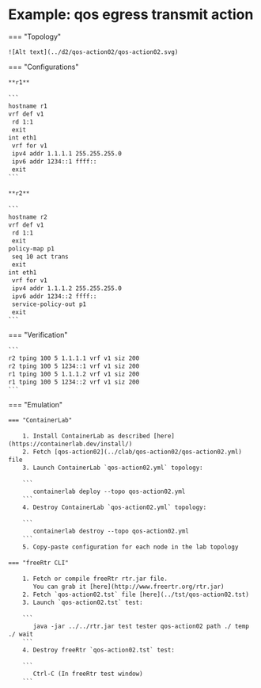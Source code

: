 # Example: qos egress transmit action

=== "Topology"

    ![Alt text](../d2/qos-action02/qos-action02.svg)

=== "Configurations"

    **r1**

    ```
    hostname r1
    vrf def v1
     rd 1:1
     exit
    int eth1
     vrf for v1
     ipv4 addr 1.1.1.1 255.255.255.0
     ipv6 addr 1234::1 ffff::
     exit
    ```

    **r2**

    ```
    hostname r2
    vrf def v1
     rd 1:1
     exit
    policy-map p1
     seq 10 act trans
     exit
    int eth1
     vrf for v1
     ipv4 addr 1.1.1.2 255.255.255.0
     ipv6 addr 1234::2 ffff::
     service-policy-out p1
     exit
    ```

=== "Verification"

    ```
    r2 tping 100 5 1.1.1.1 vrf v1 siz 200
    r2 tping 100 5 1234::1 vrf v1 siz 200
    r1 tping 100 5 1.1.1.2 vrf v1 siz 200
    r1 tping 100 5 1234::2 vrf v1 siz 200
    ```

=== "Emulation"

    === "ContainerLab"

        1. Install ContainerLab as described [here](https://containerlab.dev/install/)  
        2. Fetch [qos-action02](../clab/qos-action02/qos-action02.yml) file  
        3. Launch ContainerLab `qos-action02.yml` topology:  

        ```
           containerlab deploy --topo qos-action02.yml  
        ```
        4. Destroy ContainerLab `qos-action02.yml` topology:  

        ```
           containerlab destroy --topo qos-action02.yml  
        ```
        5. Copy-paste configuration for each node in the lab topology

    === "freeRtr CLI"

        1. Fetch or compile freeRtr rtr.jar file.  
           You can grab it [here](http://www.freertr.org/rtr.jar)  
        2. Fetch `qos-action02.tst` file [here](../tst/qos-action02.tst)  
        3. Launch `qos-action02.tst` test:  

        ```
           java -jar ../../rtr.jar test tester qos-action02 path ./ temp ./ wait
        ```
        4. Destroy freeRtr `qos-action02.tst` test:  

        ```
           Ctrl-C (In freeRtr test window)
        ```


